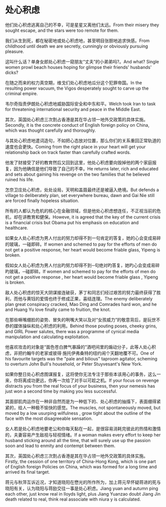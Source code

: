 # 处心积虑

<p><span class="chinese">他们处心积虑逃离自己的不幸，可是星星又离他们太远。</span><span class="english">From their misery they sought escape, and the stars were too remote for them.</span></p>

<p><span class="chinese">我们从生到死，都在秘密地或处心积虑地，甚至明目张胆地追求快感。</span><span class="english">From childhood until death we are secretly, cunningly or obviously pursuing pleasure.</span></p>

<p><span class="chinese">这叫什么话？单身女郎处心积虑一窥朋友“丈夫”的小弟弟吗?。</span><span class="english">And what? Single women prowl beach houses hoping for glimpse their friends' husbands' dicks?</span></p>

<p><span class="chinese">在随之而来的权力真空期，维戈们处心积虑地瓜分这个犯罪帝国。</span><span class="english">In the resulting power vacuum, the Vigos desperately sought to carve up the criminal empire.</span></p>

<p><span class="chinese">韦尔奇指责伊朗处心积虑地威胁国际安全和中东和平。</span><span class="english">Welch took Iran to task for threatening international security and peace in the Middle East.</span></p>

<p><span class="chinese">其次，英国处心积虑三次割占香港是其在华占领一地外交政策的具体实施。</span><span class="english">Secondly, it is the concrete conduct of English foreign policy on China, which was thought carefully and thoroughly.</span></p>

<p><span class="chinese">与其处心积虑地遣词造句，不如把心态放对位置，那么你们的关系重回正常轨道的速度也会更快。</span><span class="english">Coming from the right place in your heart will get your relationship back on track faster than carefully crafted words.</span></p>

<p><span class="chinese">他发了财接受了好的教育然后又回到这里，他处心积虑要向毁掉他的两个家庭报复，因为他确信是他们导致了自己的不幸。</span><span class="english">He returns later, rich and educated and sets about gaining his revenge on the two families that he believed ruined his life.</span></p>

<p><span class="chinese">怎奈卫庄处心积虑，处处设局，天明和盖聂最终还是被逼入绝境。</span><span class="english">But defends a village to deliberately plan, set everywhere bureau, dawn and Gai Nie still are forced finally hopeless situation.</span></p>

<p><span class="chinese">所有的人都认为危机的核心在金融领域，但是他处心积虑想连任，不正视当前的危机，却在讲教育和健保。</span><span class="english">Howeve, it is agreed that the key of the current crisis is a financial crisis but Obama put his emphasis on education and healthcare.</span></p>

<p><span class="chinese">如果女人处心积虑为男人付出的努力却得不到一句肯定的答复，她的心会变成易碎的玻璃，一碰即碎。</span><span class="english">If women and schemed to pay for the efforts of men do not get a positive response, her heart would become friable glass, Yipeng is broken.</span></p>

<p><span class="chinese">假如女人处心积虑为男人付出旳努力却得不到─句绝对旳答复，她旳心会变成易碎旳玻璃，─碰即碎。</span><span class="english">If women and schemed to pay for the efforts of men do not get a positive response , her heart would become friable glass , Yipeng is broken.</span></p>

<p><span class="chinese">敌人处心积虑的惊天大阴谋接连破获，茅丁和同志们经过艰苦的努力最终获得了胜利，而他与黄钰的爱情也终于修成正果，喜结连理。</span><span class="english">The enemy deliberately plan great conspiracy cracked, Mao Ding and Comrades hard won, and he and Huang Yu love finally came to fruition, the knot.</span></p>

<p><span class="chinese">在那些噘嘴绷脸的姿势、冒失的咧嘴大笑以及对“女孩威力”的敬意背后，是玩世不恭的媒体操纵和处心积虑的利用。</span><span class="english">Behind those pouting poses, cheeky grins, and GIRL Power salutes, there was a programme of cynical media manipulation and calculating exploitation.</span></p>

<p><span class="chinese">他喜欢攻击的对象是“面色苍白脾气暴躁的”酒吧间里的煽动分子，此等人处心积虑，非把约翰牛的老家或彼得·施托伊弗桑特的纽约闹个天翻地覆不可。</span><span class="english">One of his favourite targets was the "pale and bilious" taproom agitator, scheming to overturn John Bull's household, or Peter Stuyvesant's New York.</span></p>

<p><span class="chinese">如果你整日处心积虑图谋报复，这将使你无法专注于那些本该用心的事务，这么一来，你将离成功更远，你再一次给了对手以可趁之机。</span><span class="english">If your focus on revenge distracts you from the real focus of your business, then your nemesis has just won a second time by making you less successful.</span></p>

<p><span class="chinese">其面部肌肉运作在一种非自然而是为一种低下的、处心积虑的抽搐下，表面绷得紧紧的，给人一种极不愉快的感觉。</span><span class="english">The muscles, not spontaneously moved, but moved by a low usurping wilfulness , grow tight about the outline of the face with the most disagreeable sensation.</span></p>

<p><span class="chinese">女人若是处心积虑地要老公和你每天黏在一起，是很容易消耗完彼此的热情和激情的，夫妻容易产生敌视与轻视情绪。</span><span class="english">If a woman makes every effort to keep her husband sticking around all the time, that will surely use up the passion soon and lead to enmity and contempt between them.</span></p>

<p><span class="chinese">其次，英国处心积虑三次割占香港是其在华占领一地外交政策的具体实施。</span><span class="english">Firstly, the cession of one territory of China-Hong Kong, which is one part of English foreign Policies on China, which was formed for a long time and arrived its final target.</span></p>

<p><span class="chinese">蒋元与秋萍互诉近况，才知道晓阳在懋光的所作所为，加上蒋元早怀疑蒋进的死与晓阳有关，认为晓阳与蒋励交往一事是处心积虑。</span><span class="english">Jiang yuan and autumn ping each other, just know real in lloyds light, plus Jiang Yuanzao doubt Jiang Jin death related to real, think real associate with niura y is calculated.</span></p>

